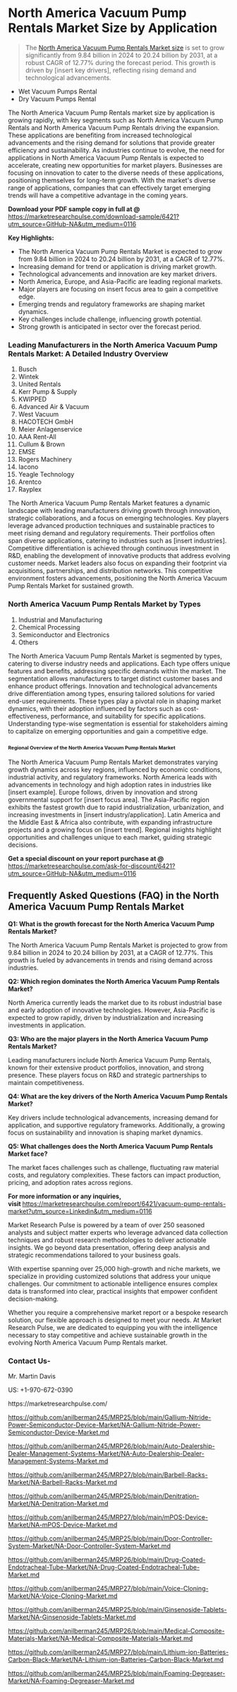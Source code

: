 <h1>North America Vacuum Pump Rentals Market&nbsp;Size by Application</h1><blockquote><p>The <a href="https://marketresearchpulse.com/download-sample/6421?utm_source=GitHub-NA&amp;utm_medium=0116">North America Vacuum Pump Rentals Market size</a> is set to grow significantly from 9.84 billion in 2024 to 20.24 billion by 2031, at a robust CAGR of 12.77% during the forecast period. This growth is driven by [insert key drivers], reflecting rising demand and technological advancements.</p></blockquote><ul><li>Wet Vacuum Pumps Rental<li> Dry Vacuum Pumps Rental</li></ul><p>The North America Vacuum Pump Rentals market size by application is growing rapidly, with key segments such as North America Vacuum Pump Rentals and North America Vacuum Pump Rentals driving the expansion. These applications are benefiting from increased technological advancements and the rising demand for solutions that provide greater efficiency and sustainability. As industries continue to evolve, the need for applications in North America Vacuum Pump Rentals is expected to accelerate, creating new opportunities for market players. Businesses are focusing on innovation to cater to the diverse needs of these applications, positioning themselves for long-term growth. With the market's diverse range of applications, companies that can effectively target emerging trends will have a competitive advantage in the coming years.</p><p><strong>Download your PDF sample copy in full at @ </strong><a href="https://marketresearchpulse.com/download-sample/6421?utm_source=GitHub-NA&amp;utm_medium=0116">https://marketresearchpulse.com/download-sample/6421?utm_source=GitHub-NA&amp;utm_medium=0116</a></p><p><strong>Key Highlights: </strong></p><ul><li>The North America Vacuum Pump Rentals Market is expected to grow from 9.84 billion in 2024 to 20.24 billion by 2031, at a CAGR of 12.77%.</li><li>Increasing demand for trend or application is driving market growth.</li><li>Technological advancements and innovation are key market drivers.</li><li>North America, Europe, and Asia-Pacific are leading regional markets.</li><li>Major players are focusing on insert focus area to gain a competitive edge.</li><li>Emerging trends and regulatory frameworks are shaping market dynamics.</li><li>Key challenges include challenge, influencing growth potential.</li><li>Strong growth is anticipated in sector over the forecast period.</li></ul><h3>Leading Manufacturers in the North America Vacuum Pump Rentals Market: A Detailed Industry Overview</h3><ol><li>Busch</li><li>Wintek</li><li>United Rentals</li><li>Kerr Pump & Supply</li><li>KWIPPED</li><li>Advanced Air & Vacuum</li><li>West Vacuum</li><li>HACOTECH GmbH</li><li>Meier Anlagenservice</li><li>AAA Rent-All</li><li>Cullum & Brown</li><li>EMSE</li><li>Rogers Machinery</li><li>Iacono</li><li>Yeagle Technology</li><li>Arentco</li><li>Rayplex</li></ol><div class="flex max-w-full flex-col flex-grow"><div class="min-h-8 text-message flex w-full flex-col items-end gap-2 whitespace-normal break-words [.text-message+&amp;]:mt-5" dir="auto" data-message-author-role="assistant" data-message-id="fd8432e4-4910-450d-b182-61b7bfb0a01f" data-message-model-slug="gpt-4o"><div class="flex w-full flex-col gap-1 empty:hidden first:pt-[3px]"><div class="markdown prose w-full break-words dark:prose-invert light"><p>The North America Vacuum Pump Rentals Market features a dynamic landscape with leading manufacturers driving growth through innovation, strategic collaborations, and a focus on emerging technologies. Key players leverage advanced production techniques and sustainable practices to meet rising demand and regulatory requirements. Their portfolios often span diverse applications, catering to industries such as [insert industries]. Competitive differentiation is achieved through continuous investment in R&amp;D, enabling the development of innovative products that address evolving customer needs. Market leaders also focus on expanding their footprint via acquisitions, partnerships, and distribution networks. This competitive environment fosters advancements, positioning the North America Vacuum Pump Rentals Market for sustained growth.</p></div></div></div></div><h3>North America Vacuum Pump Rentals Market by Types</h3><ol><li>Industrial and Manufacturing<li> Chemical Processing<li> Semiconductor and Electronics<li> Others</li></ol><div class="flex max-w-full flex-col flex-grow"><div class="min-h-8 text-message flex w-full flex-col items-end gap-2 whitespace-normal break-words [.text-message+&amp;]:mt-5" dir="auto" data-message-author-role="assistant" data-message-id="084470be-0bb7-4664-bddf-5156b4f41249" data-message-model-slug="gpt-4o-mini"><div class="flex w-full flex-col gap-1 empty:hidden first:pt-[3px]"><div class="markdown prose w-full break-words dark:prose-invert light"><p>The North America Vacuum Pump Rentals Market is segmented by types, catering to diverse industry needs and applications. Each type offers unique features and benefits, addressing specific demands within the market. The segmentation allows manufacturers to target distinct customer bases and enhance product offerings. Innovation and technological advancements drive differentiation among types, ensuring tailored solutions for varied end-user requirements. These types play a pivotal role in shaping market dynamics, with their adoption influenced by factors such as cost-effectiveness, performance, and suitability for specific applications. Understanding type-wise segmentation is essential for stakeholders aiming to capitalize on emerging opportunities and gain a competitive edge.</p></div></div></div></div><h3><span style="font-size: 11px;">Regional Overview of the North America Vacuum Pump Rentals Market</span></h3><div class="flex max-w-full flex-col flex-grow"><div class="min-h-8 text-message flex w-full flex-col items-end gap-2 whitespace-normal break-words [.text-message+&amp;]:mt-5" dir="auto" data-message-author-role="assistant" data-message-id="e9038762-ce64-4e30-91c9-9bd413514231" data-message-model-slug="gpt-4o-mini"><div class="flex w-full flex-col gap-1 empty:hidden first:pt-[3px]"><div class="markdown prose w-full break-words dark:prose-invert light"><p>The North America Vacuum Pump Rentals Market demonstrates varying growth dynamics across key regions, influenced by economic conditions, industrial activity, and regulatory frameworks. North America leads with advancements in technology and high adoption rates in industries like [insert example]. Europe follows, driven by innovation and strong governmental support for [insert focus area]. The Asia-Pacific region exhibits the fastest growth due to rapid industrialization, urbanization, and increasing investments in [insert industry/application]. Latin America and the Middle East &amp; Africa also contribute, with expanding infrastructure projects and a growing focus on [insert trend]. Regional insights highlight opportunities and challenges unique to each market, guiding strategic decisions.</p></div></div></div></div><p><strong>Get a special discount on your report purchase at @ </strong><a href="https://marketresearchpulse.com/ask-for-discount/6421?utm_source=GitHub-NA&amp;utm_medium=0116">https://marketresearchpulse.com/ask-for-discount/6421?utm_source=GitHub-NA&amp;utm_medium=0116</a></p><h2>Frequently Asked Questions (FAQ) in the North America Vacuum Pump Rentals Market</h2><p><strong>Q1: What is the growth forecast for the North America Vacuum Pump Rentals Market?</strong></p><p>The North America Vacuum Pump Rentals Market is projected to grow from 9.84 billion in 2024 to 20.24 billion by 2031, at a CAGR of 12.77%. This growth is fueled by advancements in trends and rising demand across industries.</p><p><strong>Q2: Which region dominates the North America Vacuum Pump Rentals Market?</strong></p><p>North America currently leads the market due to its robust industrial base and early adoption of innovative technologies. However, Asia-Pacific is expected to grow rapidly, driven by industrialization and increasing investments in application.</p><p><strong>Q3: Who are the major players in the North America Vacuum Pump Rentals Market?</strong></p><p>Leading manufacturers include North America Vacuum Pump Rentals, known for their extensive product portfolios, innovation, and strong presence. These players focus on R&amp;D and strategic partnerships to maintain competitiveness.</p><p><strong>Q4: What are the key drivers of the North America Vacuum Pump Rentals Market?</strong></p><p>Key drivers include technological advancements, increasing demand for application, and supportive regulatory frameworks. Additionally, a growing focus on sustainability and innovation is shaping market dynamics.</p><p><strong>Q5: What challenges does the North America Vacuum Pump Rentals Market face?</strong></p><p>The market faces challenges such as challenge, fluctuating raw material costs, and regulatory complexities. These factors can impact production, pricing, and adoption rates across regions.</p><p><strong>For more information or any inquiries, visit&nbsp;</strong><a href="https://marketresearchpulse.com/report/6421/vacuum-pump-rentals-market?utm_source=Linkedin&utm_medium=0116">https://marketresearchpulse.com/report/6421/vacuum-pump-rentals-market?utm_source=Linkedin&utm_medium=0116</a></p><p>Market Research Pulse is powered by a team of over 250 seasoned analysts and subject matter experts who leverage advanced data collection techniques and robust research methodologies to deliver actionable insights. We go beyond data presentation, offering deep analysis and strategic recommendations tailored to your business goals.</p><p>With expertise spanning over 25,000 high-growth and niche markets, we specialize in providing customized solutions that address your unique challenges. Our commitment to actionable intelligence ensures complex data is transformed into clear, practical insights that empower confident decision-making.</p><p>Whether you require a comprehensive market report or a bespoke research solution, our flexible approach is designed to meet your needs. At Market Research Pulse, we are dedicated to equipping you with the intelligence necessary to stay competitive and achieve sustainable growth in the evolving North America Vacuum Pump Rentals market.</p><h3><strong>Contact Us-</strong></h3><p>Mr. Martin Davis</p><p>US: +1-970-672-0390</p><p>https://marketresearchpulse.com/</p><p><a href="https://github.com/anilberman245/MRP25/blob/main/Gallium-Nitride-Power-Semiconductor-Device-Market/NA-Gallium-Nitride-Power-Semiconductor-Device-Market.md">https://github.com/anilberman245/MRP25/blob/main/Gallium-Nitride-Power-Semiconductor-Device-Market/NA-Gallium-Nitride-Power-Semiconductor-Device-Market.md</a></p><p><a href="https://github.com/anilberman245/MRP26/blob/main/Auto-Dealership-Dealer-Management-Systems-Market/NA-Auto-Dealership-Dealer-Management-Systems-Market.md">https://github.com/anilberman245/MRP26/blob/main/Auto-Dealership-Dealer-Management-Systems-Market/NA-Auto-Dealership-Dealer-Management-Systems-Market.md</a></p><p><a href="https://github.com/anilberman245/MRP27/blob/main/Barbell-Racks-Market/NA-Barbell-Racks-Market.md">https://github.com/anilberman245/MRP27/blob/main/Barbell-Racks-Market/NA-Barbell-Racks-Market.md</a></p><p><a href="https://github.com/anilberman245/MRP25/blob/main/Denitration-Market/NA-Denitration-Market.md">https://github.com/anilberman245/MRP25/blob/main/Denitration-Market/NA-Denitration-Market.md</a></p><p><a href="https://github.com/anilberman245/MRP27/blob/main/mPOS-Device-Market/NA-mPOS-Device-Market.md">https://github.com/anilberman245/MRP27/blob/main/mPOS-Device-Market/NA-mPOS-Device-Market.md</a></p><p><a href="https://github.com/anilberman245/MRP25/blob/main/Door-Controller-System-Market/NA-Door-Controller-System-Market.md">https://github.com/anilberman245/MRP25/blob/main/Door-Controller-System-Market/NA-Door-Controller-System-Market.md</a></p><p><a href="https://github.com/anilberman245/MRP26/blob/main/Drug-Coated-Endotracheal-Tube-Market/NA-Drug-Coated-Endotracheal-Tube-Market.md">https://github.com/anilberman245/MRP26/blob/main/Drug-Coated-Endotracheal-Tube-Market/NA-Drug-Coated-Endotracheal-Tube-Market.md</a></p><p><a href="https://github.com/anilberman245/MRP27/blob/main/Voice-Cloning-Market/NA-Voice-Cloning-Market.md">https://github.com/anilberman245/MRP27/blob/main/Voice-Cloning-Market/NA-Voice-Cloning-Market.md</a></p><p><a href="https://github.com/anilberman245/MRP25/blob/main/Ginsenoside-Tablets-Market/NA-Ginsenoside-Tablets-Market.md">https://github.com/anilberman245/MRP25/blob/main/Ginsenoside-Tablets-Market/NA-Ginsenoside-Tablets-Market.md</a></p><p><a href="https://github.com/anilberman245/MRP26/blob/main/Medical-Composite-Materials-Market/NA-Medical-Composite-Materials-Market.md">https://github.com/anilberman245/MRP26/blob/main/Medical-Composite-Materials-Market/NA-Medical-Composite-Materials-Market.md</a></p><p><a href="https://github.com/anilberman245/MRP27/blob/main/Lithium-ion-Batteries-Carbon-Black-Market/NA-Lithium-ion-Batteries-Carbon-Black-Market.md">https://github.com/anilberman245/MRP27/blob/main/Lithium-ion-Batteries-Carbon-Black-Market/NA-Lithium-ion-Batteries-Carbon-Black-Market.md</a></p><p><a href="https://github.com/anilberman245/MRP25/blob/main/Foaming-Degreaser-Market/NA-Foaming-Degreaser-Market.md">https://github.com/anilberman245/MRP25/blob/main/Foaming-Degreaser-Market/NA-Foaming-Degreaser-Market.md</a></p>
